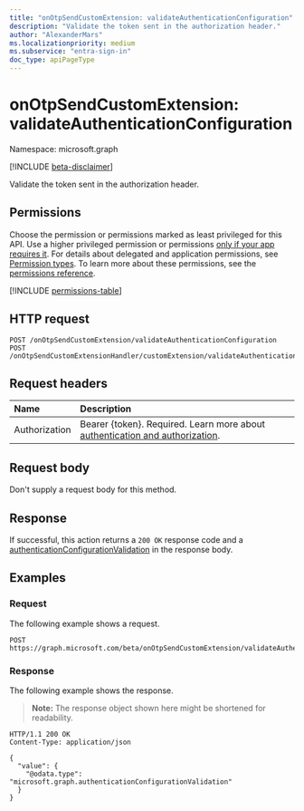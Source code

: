 ```yaml
---
title: "onOtpSendCustomExtension: validateAuthenticationConfiguration"
description: "Validate the token sent in the authorization header."
author: "AlexanderMars"
ms.localizationpriority: medium
ms.subservice: "entra-sign-in"
doc_type: apiPageType
---
```


# onOtpSendCustomExtension: validateAuthenticationConfiguration

Namespace: microsoft.graph

[!INCLUDE [beta-disclaimer](../../includes/beta-disclaimer.md)]

Validate the token sent in the authorization header.

## Permissions

Choose the permission or permissions marked as least privileged for this API. Use a higher privileged permission or permissions [only if your app requires it](/graph/permissions-overview#best-practices-for-using-microsoft-graph-permissions). For details about delegated and application permissions, see [Permission types](/graph/permissions-overview#permission-types). To learn more about these permissions, see the [permissions reference](/graph/permissions-reference).

<!-- {
  "blockType": "permissions",
  "name": "onotpsendcustomextension-validateauthenticationconfiguration-permissions"
}
-->
[!INCLUDE [permissions-table](../includes/permissions/onotpsendcustomextension-validateauthenticationconfiguration-permissions.md)]

## HTTP request

<!-- {
  "blockType": "ignored"
}
-->
``` http
POST /onOtpSendCustomExtension/validateAuthenticationConfiguration
POST /onOtpSendCustomExtensionHandler/customExtension/validateAuthenticationConfiguration
```

## Request headers

|Name|Description|
|:---|:---|
|Authorization|Bearer {token}. Required. Learn more about [authentication and authorization](/graph/auth/auth-concepts).|

## Request body

Don't supply a request body for this method.

## Response

If successful, this action returns a `200 OK` response code and a [authenticationConfigurationValidation](../resources/authenticationconfigurationvalidation.md) in the response body.

## Examples

### Request

The following example shows a request.
<!-- {
  "blockType": "request",
  "name": "onotpsendcustomextensionthis.validateauthenticationconfiguration"
}
-->
``` http
POST https://graph.microsoft.com/beta/onOtpSendCustomExtension/validateAuthenticationConfiguration
```


### Response

The following example shows the response.
>**Note:** The response object shown here might be shortened for readability.
<!-- {
  "blockType": "response",
  "truncated": true,
  "@odata.type": "microsoft.graph.authenticationConfigurationValidation"
}
-->
``` http
HTTP/1.1 200 OK
Content-Type: application/json

{
  "value": {
    "@odata.type": "microsoft.graph.authenticationConfigurationValidation"
  }
}
```

